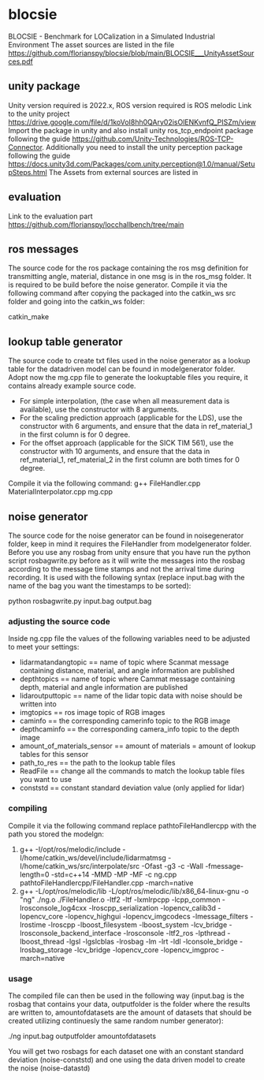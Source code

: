 # blocsie
BLOCSIE - Benchmark for LOCalization in a Simulated Industrial Environment
The asset sources are listed in the file https://github.com/florianspy/blocsie/blob/main/BLOCSIE___UnityAssetSources.pdf
## unity package
Unity version required is 2022.x, ROS version required is ROS melodic
Link to the unity project
https://drive.google.com/file/d/1koVoI8hh0QAry02isOlENKvnfQ_PISZm/view
Import the package in unity and also install unity ros_tcp_endpoint package following the guide https://github.com/Unity-Technologies/ROS-TCP-Connector.
Additionally you need to install the unity perception package following the guide https://docs.unity3d.com/Packages/com.unity.perception@1.0/manual/SetupSteps.html
The Assets from external sources are listed in 
## evaluation
Link to the evaluation part
https://github.com/florianspy/locchallbench/tree/main
## ros messages
The source code for the ros package containing the ros msg definition for transmitting angle, material, distance in one msg is in the ros_msg folder. It is required to be build before the noise generator.
Compile it via the following command after copying the packaged into the catkin_ws src folder and going into the catkin_ws folder:

catkin_make
## lookup table generator 
The source code to create txt files used in the noise generator as a lookup table for the datadriven model can be found in modelgenerator folder.
Adopt now the mg.cpp file to generate the lookuptable files you require, it contains already example source code. 
* For simple interpolation, (the case when all measurement data is available), use the constructor with 8 arguments.
* For the scaling prediction approach (applicable for the LDS), use the constructor with 6 arguments, and ensure that the data in ref_material_1 in the first column is for 0 degree.
* For the offset approach (applicable for the SICK TIM 561), use the constructor with 10 arguments, and ensure that the data in ref_material_1, ref_material_2 in the first column are both times for 0 degree.

Compile it via the following command:
g++ FileHandler.cpp MaterialInterpolator.cpp mg.cpp

## noise generator 
The source code for the noise generator can be found in noisegenerator folder, keep in mind it requires the FileHandler from modelgenerator folder. 
Before you use any rosbag from unity ensure that you have run the python script rosbagwrite.py before as it will write the messages into the rosbag according to the message time stamps and not the arrival time during recording. It is used with the following syntax (replace input.bag with the name of the bag you want the timestamps to be sorted):

python rosbagwrite.py input.bag output.bag
### adjusting the source code
Inside ng.cpp file the values of the following variables need to be adjusted to meet your settings:
* lidarmatandangtopic == name of topic where Scanmat message containing distance, material, and angle information are published
* depthtopics == name of topic where Cammat message containing depth, material and angle information are published
* lidaroutputtopic == name of the lidar topic data with noise should be written into
* imgtopics == ros image topic of RGB images
* caminfo == the corresponding camerinfo topic to the RGB image
* depthcaminfo == the corresponding camera_info topic to the depth image
* amount_of_materials_sensor ==  amount of materials = amount of lookup tables for this sensor 
* path_to_res == the path to the lookup table files
* ReadFile == change all the commands to match the lookup table files you want to use
* conststd == constant standard deviation value (only applied for lidar)

### compiling

Compile it via the following command replace pathtoFileHandlercpp with the path you stored the modelgn:

1. g++  -I/opt/ros/melodic/include -I/home/catkin_ws/devel/include/lidarmatmsg -I/home/catkin_ws/src/interpolate/src -Ofast -g3 -c -Wall -fmessage-length=0 -std=c++14 -MMD -MP -MF  -c ng.cpp pathtoFileHandlercpp/FileHandler.cpp  -march=native
2. g++ -L/opt/ros/melodic/lib -L/opt/ros/melodic/lib/x86_64-linux-gnu -o "ng" ./ng.o ./FileHandler.o  -ltf2 -ltf -lxmlrpcpp -lcpp_common -lrosconsole_log4cxx -lroscpp_serialization -lopencv_calib3d -lopencv_core -lopencv_highgui -lopencv_imgcodecs -lmessage_filters -lrostime -lroscpp -lboost_filesystem -lboost_system -lcv_bridge -lrosconsole_backend_interface -lrosconsole -ltf2_ros -lpthread -lboost_thread -lgsl -lgslcblas -lrosbag  -lm -lrt -ldl -lconsole_bridge  -lrosbag_storage -lcv_bridge -lopencv_core -lopencv_imgproc  -march=native
   
### usage

The compiled file can then be used in the following way (input.bag is the rosbag that contains your data, outputfolder is the folder where the results are written to, amountofdatasets are the amount of datasets that should be created utilizing continuesly the same random number generator):

./ng input.bag outputfolder amountofdatasets

You will get two rosbags for each dataset one with an constant standard deviation (noise-conststd) and one using the data driven model to create the noise (noise-datastd)
